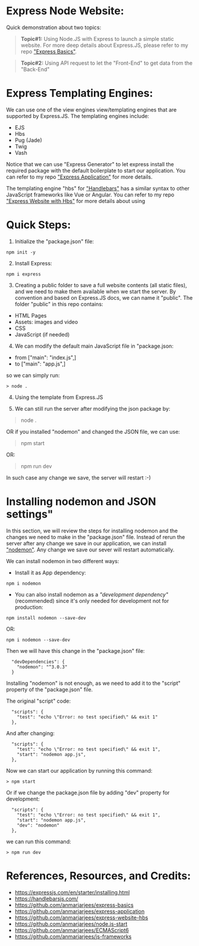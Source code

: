 # Express Node Website:
Quick demonstration about two topics:

> **Topic#1:** Using Node.JS with Express to launch a simple static website. For more deep details about Express.JS, please refer to my repo ["Express Basics"](https://github.com/anmarjarjees/express-basics).

> **Topic#2:** Using API request to let the "Front-End" to get data from the "Back-End"

# Express Templating Engines:
We can use one of the view engines view/templating engines that are supported by Express.JS. The templating engines include:

- EJS
- Hbs
- Pug (Jade)
- Twig
- Vash

Notice that we can use "Express Generator" to let express install the required package with the default boilerplate to start our application. You can refer to my repo ["Express Application"](https://github.com/anmarjarjees/express-application) for more details.

The templating engine "hbs" for ["Handlebars"](https://handlebarsjs.com/) has a similar syntax to other JavaScript frameworks like Vue or Angular. You can refer to my repo ["Express Website with Hbs"](https://github.com/anmarjarjees/express-website-hbs) for more details about using 

# Quick Steps:
1. Initialize the "package.json" file:
```
npm init -y
```

2. Install Express:
```
npm i express
```

3. Creating a public folder to save a full website contents (all static files), and we need to make them available when we start the server. By convention and based on Express.JS docs, we can name it "public".
The folder "public" in this repo contains:
- HTML Pages
- Assets: images and video
- CSS
- JavaScript (if needed)

4. We can modify the default main JavaScript file in "package.json:
- from ["main": "index.js",] 
- to ["main": "app.js",] 

so we can simply run:
```
> node .
```

4. Using the template from Express.JS

5. We can still run the server after modifying the json package by:

> node .

OR if you installed "nodemon" and changed the JSON file, we can use:

> npm start

OR:

> npm run dev

In such case any change we save, the server will restart :-)

# Installing nodemon and JSON settings"
In this section, we will review the steps for installing nodemon and the changes we need to make in the "package.json" file. Instead of rerun the server after any change we save in our application, we can install ["nodemon"](https://www.npmjs.com/package/nodemon). Any change we save our sever will restart automatically.

We can install nodemon in two different ways:
- Install it as App dependency:
```
npm i nodemon
```

- You can also install nodemon as a *"development dependency"* (recommended) since it's only needed for development not for production:
```
npm install nodemon --save-dev
```
OR:
```
npm i nodemon --save-dev
```

Then we will have this change in the "package.json" file:
```
  "devDependencies": {
    "nodemon": "^3.0.3"
  }
```

Installing "nodemon" is not enough, as we need to add it to the "script" property of the "package.json" file.

The original "script" code:
```
  "scripts": {
    "test": "echo \"Error: no test specified\" && exit 1"
  },
```

And after changing:
```
  "scripts": {
    "test": "echo \"Error: no test specified\" && exit 1",
    "start": "nodemon app.js",
  },
```

Now we can start our application by running this command:
```
> npm start
```

Or if we change the package.json file by adding "dev" property for development:
```
  "scripts": {
    "test": "echo \"Error: no test specified\" && exit 1",
    "start": "nodemon app.js",
    "dev": "nodemon"
  },
```
we can run this command:
```
> npm run dev
```

# References, Resources, and Credits:
- https://expressjs.com/en/starter/installing.html 
- https://handlebarsjs.com/
- https://github.com/anmarjarjees/express-basics
- https://github.com/anmarjarjees/express-application
- https://github.com/anmarjarjees/express-website-hbs 
- https://github.com/anmarjarjees/node.js-start
- https://github.com/anmarjarjees/ECMAScript6
- https://github.com/anmarjarjees/js-frameworks